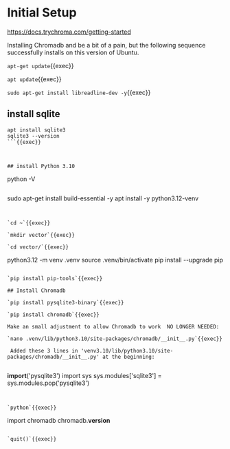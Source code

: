 
# Initial Setup


https://docs.trychroma.com/getting-started

Installing Chromadb and be a bit of a pain, but the following sequence successfully installs on this version of Ubuntu.

`apt-get update`{{exec}}

`apt update`{{exec}}

`sudo apt-get install libreadline-dev -y`{{exec}}

## install sqlite

```
apt install sqlite3
sqlite3 --version
```{{exec}}



## install Python 3.10

```
python -V
```{{exec}}

```
sudo apt-get install build-essential -y
apt install -y python3.12-venv
```{{exec}}


`cd ~`{{exec}}

`mkdir vector`{{exec}}

`cd vector/`{{exec}}

```
python3.12 -m venv .venv
source .venv/bin/activate
pip install --upgrade pip
```{{exec}}

`pip install pip-tools`{{exec}}

## Install Chromadb

`pip install pysqlite3-binary`{{exec}}

`pip install chromadb`{{exec}}

Make an small adjustment to allow Chromadb to work  NO LONGER NEEDED:

`nano .venv/lib/python3.10/site-packages/chromadb/__init__.py`{{exec}}

 Added these 3 lines in 'venv3.10/lib/python3.10/site-packages/chromadb/__init__.py' at the beginning:


```
__import__('pysqlite3')
import sys
sys.modules['sqlite3'] = sys.modules.pop('pysqlite3')
```{{copy}}


`python`{{exec}}

```
import chromadb
chromadb.__version__
```{{exec}}

`quit()`{{exec}}
